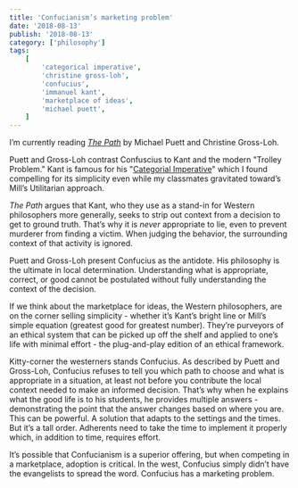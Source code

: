 ```yaml
---
title: 'Confucianism’s marketing problem'
date: '2018-08-13'
publish: '2018-08-13'
category: ['philosophy']
tags:
    [
        'categorical imperative',
        'christine gross-loh',
        'confucius',
        'immanuel kant',
        'marketplace of ideas',
        'michael puett',
    ]
---
```


I’m currently reading _[The Path](https://smile.amazon.com/Path-Chinese-Philosophers-Teach-About/dp/1476777845?sa-no-redirect=1)_ by Michael Puett and Christine Gross-Loh.

Puett and Gross-Loh contrast Confuscius to Kant and the modern "Trolley Problem." Kant is famous for his "[Categorial Imperative](https://en.wikipedia.org/wiki/Categorical_imperative)" which I found compelling for its simplicity even while my classmates gravitated toward’s Mill’s Utilitarian approach.

_The Path_ argues that Kant, who they use as a stand-in for Western philosophers more generally, seeks to strip out context from a decision to get to ground truth. That’s why it is _never_ appropriate to lie, even to prevent murderer from finding a victim. When judging the behavior, the surrounding context of that activity is ignored.

Puett and Gross-Loh present Confucius as the antidote. His philosophy is the ultimate in local determination. Understanding what is appropriate, correct, or good cannot be postulated without fully understanding the context of the decision.

If we think about the marketplace for ideas, the Western philosophers, are on the corner selling simplicity - whether it’s Kant’s bright line or Mill’s simple equation (greatest good for greatest number). They’re purveyors of an ethical system that can be picked up off the shelf and applied to one’s life with minimal effort - the plug-and-play edition of an ethical framework.

Kitty-corner the westerners stands Confucius. As described by Puett and Gross-Loh, Confucius refuses to tell you which path to choose and what is appropriate in a situation, at least not before you contribute the local context needed to make an informed decision. That’s why when he explains what the good life is to his students, he provides multiple answers - demonstrating the point that the answer changes based on where you are. This can be powerful. A solution that adapts to the settings and the times. But it’s a tall order. Adherents need to take the time to implement it properly which, in addition to time, requires effort.

It’s possible that Confucianism is a superior offering, but when competing in a marketplace, adoption is critical. In the west, Confucius simply didn’t have the evangelists to spread the word. Confucius has a marketing problem.
